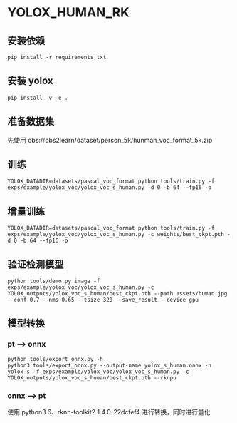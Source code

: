 # YOLOX_HUMAN_RK

## 安装依赖

```
pip install -r requirements.txt
```

## 安装 yolox

```
pip install -v -e . 
```

## 准备数据集

先使用 obs://obs2learn/dataset/person_5k/hunman_voc_format_5k.zip

## 训练

```
YOLOX_DATADIR=datasets/pascal_voc_format python tools/train.py -f exps/example/yolox_voc/yolox_voc_s_human.py -d 0 -b 64 --fp16 -o 
```

## 增量训练

```
YOLOX_DATADIR=datasets/pascal_voc_format python tools/train.py -f exps/example/yolox_voc/yolox_voc_s_human.py -c weights/best_ckpt.pth -d 0 -b 64 --fp16 -o 
```

## 验证检测模型

```
python tools/demo.py image -f exps/example/yolox_voc/yolox_voc_s_human.py -c YOLOX_outputs/yolox_voc_s_human/best_ckpt.pth --path assets/human.jpg --conf 0.7 --nms 0.65 --tsize 320 --save_result --device gpu
```

## 模型转换

### pt --> onnx

```
python tools/export_onnx.py -h
python3 tools/export_onnx.py --output-name yolox_s_human.onnx -n yolox-s -f exps/example/yolox_voc/yolox_voc_s_human.py -c YOLOX_outputs/yolox_voc_s_human/best_ckpt.pth --rknpu 
```

### onnx --> pt

使用 python3.6、rknn-toolkit2 1.4.0-22dcfef4 进行转换，同时进行量化 
